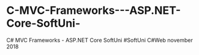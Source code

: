 # C-MVC-Frameworks---ASP.NET-Core-SoftUni-
C# MVC Frameworks - ASP.NET Core SoftUni #SoftUni C#Web november 2018
